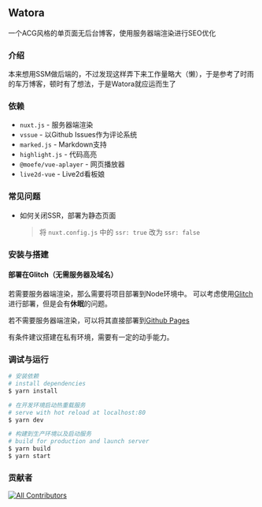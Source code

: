 ## Watora

一个ACG风格的单页面无后台博客，使用服务器端渲染进行SEO优化
### 介绍
本来想用SSM做后端的，不过发现这样弄下来工作量略大（懒），于是参考了时雨的车万博客，顿时有了想法，于是Watora就应运而生了
### 依赖
- `nuxt.js` - 服务器端渲染
- `vssue` - 以Github Issues作为评论系统
- `marked.js` - Markdown支持
- `highlight.js` - 代码高亮
- `@moefe/vue-aplayer` - 网页播放器
- `live2d-vue` - Live2d看板娘
### 常见问题
- 如何关闭SSR，部署为静态页面
  >将 `nuxt.config.js` 中的 `ssr: true` 改为 `ssr: false`

### 安装与搭建
#### 部署在Glitch（无需服务器及域名）
若需要服务器端渲染，那么需要将项目部署到Node环境中。
可以考虑使用[Glitch](https://glitch.com/)进行部署，但是会有**休眠**的问题。

若不需要服务器端渲染，可以将其直接部署到[Github Pages](https://pages.github.com/)

有条件建议搭建在私有环境，需要有一定的动手能力。

### 调试与运行
```zsh
# 安装依赖
# install dependencies
$ yarn install

# 在开发环境启动热重载服务
# serve with hot reload at localhost:80
$ yarn dev

# 构建到生产环境以及启动服务
# build for production and launch server
$ yarn build
$ yarn start
```
### 贡献者
<!-- ALL-CONTRIBUTORS-BADGE:START - Do not remove or modify this section -->
[![All Contributors](https://img.shields.io/badge/all_contributors-3-orange.svg?style=for-the-badge)](#contributors)
<!-- ALL-CONTRIBUTORS-BADGE:END --> 
